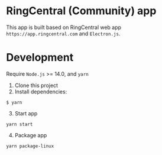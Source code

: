 # RingCentral (Community) app

This app is built based on RingCentral web app `https://app.ringcentral.com` and `Electron.js`.

# Development

Require `Node.js` >= 14.0, and `yarn`

1. Clone this project
2. Install dependencies:

```
$ yarn
```

3. Start app

```
yarn start
```

4. Package app

```
yarn package-linux
```
